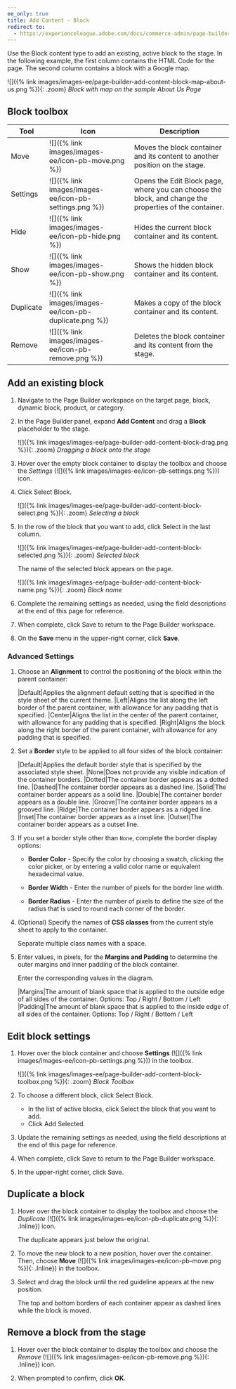 ```yaml
---
ee_only: true
title: Add Content - Block
redirect to:
  - https://experienceleague.adobe.com/docs/commerce-admin/page-builder/add-content/block.html
---
```


Use the Block content type to add an existing, active block to the stage. In the following example, the first column contains the HTML Code for the page. The second column contains a block with a Google map.

![]({% link images/images-ee/page-builder-add-content-block-map-about-us.png %}){: .zoom}
_Block with map on the sample About Us Page_

## Block toolbox

| Tool      | Icon     | Description   |
| --------- | -------- | ------------- |
| Move      | ![]({% link images/images-ee/icon-pb-move.png %}) | Moves the block container and its content to another position on the stage.                            |
| Settings  | ![]({% link images/images-ee/icon-pb-settings.png %}) | Opens the Edit Block page, where you can choose the block, and change the properties of the container. |
| Hide      | ![]({% link images/images-ee/icon-pb-hide.png %})  | Hides the current block container and its content. |
| Show      | ![]({% link images/images-ee/icon-pb-show.png %}) | Shows the  hidden block container and its content. |
| Duplicate | ![]({% link images/images-ee/icon-pb-duplicate.png %}) | Makes a copy of the block container and its content. |
| Remove    | ![]({% link images/images-ee/icon-pb-remove.png %}) | Deletes the block container and its content from the stage. |

## Add an existing block

1. Navigate to the Page Builder workspace on the target page, block, dynamic block, product, or category.

1. In the Page Builder panel, expand **Add Content** and drag a **Block** placeholder to the stage.

   ![]({% link images/images-ee/page-builder-add-content-block-drag.png %}){: .zoom}
   _Dragging a block onto the stage_

1. Hover over the empty block container to display the toolbox and choose the _Settings_ (![]({% link images/images-ee/icon-pb-settings.png %})) icon.

1. Click <span class="btn">Select Block</span>.

   ![]({% link images/images-ee/page-builder-add-content-block-select.png %}){: .zoom}
   _Selecting a block_

1. In the row of the block that you want to add, click <span class="btn">Select</span> in the last column.

   ![]({% link images/images-ee/page-builder-add-content-block-selected.png %}){: .zoom}
   _Selected block_

   The name of the selected block appears on the page.

   ![]({% link images/images-ee/page-builder-add-content-block-name.png %}){: .zoom}
   _Block name_

1. Complete the remaining settings as needed, using the field descriptions at the end of this page for reference.

1. When complete, click <span class="btn">Save</span> to return to the Page Builder workspace.

1. On the **Save** menu in the upper-right corner, click **Save**.

### Advanced Settings

1. Choose an **Alignment** to control the positioning of the block within the parent container:

   |Default|Applies the alignment default setting that is specified in the style sheet of the current theme.
   |Left|Aligns the list along the left border of the parent container, with allowance for any padding that is specified.
   |Center|Aligns the list in the center of the parent container, with allowance for any padding that is specified.
   |Right|Aligns the block along the right border of the parent container, with allowance for any padding that is specified.

1. Set a **Border** style to be applied to all four sides of the block container:

   |Default|Applies the default border style that is specified by the associated style sheet.
   |None|Does not provide any visible indication of the container borders.
   |Dotted|The container border appears as a dotted line.
   |Dashed|The container border appears as a dashed line.
   |Solid|The container border appears as a solid line.
   |Double|The container border appears as a double line.
   |Groove|The container border appears as a grooved line.
   |Ridge|The container border appears as a ridged line.
   |Inset|The container border appears as a inset line.
   |Outset|The container border appears as a outset line.

1. If you set a border style other than `None`, complete the border display options:

   - **Border Color** - Specify the color by choosing a swatch, clicking the color picker, or by entering a valid color name or equivalent hexadecimal value.

   - **Border Width** - Enter the number of pixels for the border line width.

   - **Border Radius** - Enter the number of pixels to define the size of the radius that is used to round each corner of the border.

1. (Optional) Specify the names of **CSS classes** from the current style sheet to apply to the container.

   Separate multiple class names with a space.

1. Enter values, in pixels, for the **Margins and Padding** to determine the outer margins and inner padding of the block container.

   Enter the corresponding values in the diagram.

   |Margins|The amount of blank space that is applied to the outside edge of all sides of the container. Options: Top / Right / Bottom / Left
   |Padding|The amount of blank space that is applied to the inside edge of all sides of the container. Options: Top / Right / Bottom / Left

## Edit block settings

1. Hover over the block container and choose **Settings** (![]({% link images/images-ee/icon-pb-settings.png %})) in the toolbox.

   ![]({% link images/images-ee/page-builder-add-content-block-toolbox.png %}){: .zoom}
   _Block Toolbox_

1. To choose a different block, click <span class="btn">Select Block</span>.

   - In the list of active blocks, click <span class="btn">Select</span> the block that you want to add.
   - Click <span class="btn">Add Selected</span>.

1. Update the remaining settings as needed, using the field descriptions at the end of this page for reference.

1. When complete, click <span class="btn">Save</span> to return to the Page Builder workspace.

1. In the upper-right corner, click <span class="btn">Save</span>.

## Duplicate a block

1. Hover over the block container to display the toolbox and choose the _Duplicate_ (![]({% link images/images-ee/icon-pb-duplicate.png %}){: .Inline}) icon.

    The duplicate appears just below the original.

1. To move the new block to a new position, hover over the container. Then, choose **Move** (![]({% link images/images-ee/icon-pb-move.png %}){: .Inline}) in the toolbox.

1. Select and drag the block until the red guideline appears at the new position.

    The top and bottom borders of each container appear as dashed lines while the block is moved.

## Remove a block from the stage

1. Hover over the block container to display the toolbox and choose the _Remove_ (![]({% link images/images-ee/icon-pb-remove.png %}){: .Inline}) icon.

1. When prompted to confirm, click **OK**.
